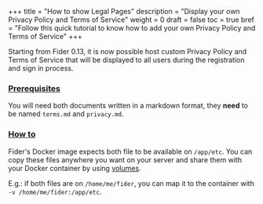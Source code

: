 +++
title = "How to show Legal Pages"
description = "Display your own Privacy Policy and Terms of Service"
weight = 0
draft = false
toc = true
bref = "Follow this quick tutorial to know how to add your own Privacy Policy and Terms of Service"
+++

Starting from Fider 0.13, it is now possible host custom Privacy Policy and Terms of Service that will be displayed to all users during the registration and sign in process.

<h3 class="section-head" id="h-prerequisites"><a href="#h-prerequisites">Prerequisites</a></h3>

You will need both documents written in a markdown format, they **need** to be named `terms.md` and `privacy.md`.

<h3 class="section-head" id="h-how-to"><a href="#h-how-to">How to</a></h3>

Fider's Docker image expects both file to be available on `/app/etc`. You can copy these files anywhere you want on your server and share them with your Docker container by using [volumes](https://docs.docker.com/storage/volumes/).

E.g.: if both files are on `/home/me/fider`, you can map it to the container with `-v /home/me/fider:/app/etc`.